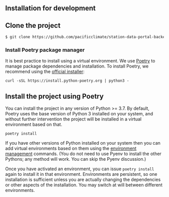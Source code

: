 ## Installation for development

## Clone the project

```bash
$ git clone https://github.com/pacificclimate/station-data-portal-backend
```

### Install Poetry package manager

It is best practice to install using a virtual environment. We use [Poetry](https://python-poetry.org/) to manage package dependencies and installation. To install Poetry, we recommend using the [official installer](https://python-poetry.org/docs/#installation):

```text
curl -sSL https://install.python-poetry.org | python3 -
```

## Install the project using Poetry

You can install the project in any version of Python >= 3.7. By default,
Poetry uses the base version of Python 3 installed on your system, and without
further intervention the project will be installed in a virtual environment
based on that.

```text
poetry install
```

If you have other versions of Python installed on your system then you can
add virtual environments based on them using the
[environment management](https://python-poetry.org/docs/managing-environments/)
commands. (You do not need to use Pyenv to install the other Pythons; any
method will work. You can skip the Pyenv discussion.)

Once you have activated an environment, you can issue `poetry install` again
to install it in that environment. Environments are persistent, so one
installation is sufficient unless you are actually changing the dependencies
or other aspects of the installation. You may switch at will between different
environments.

